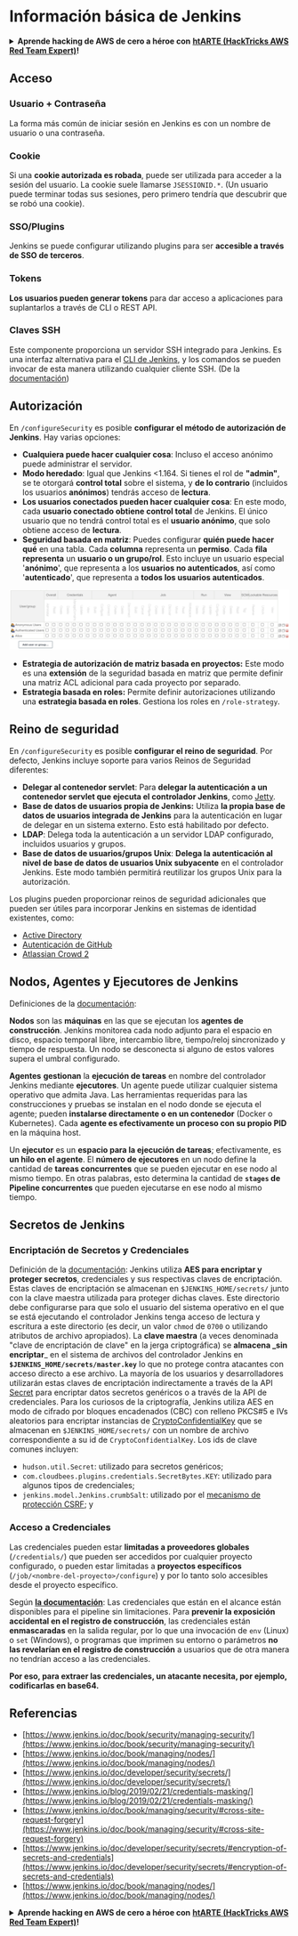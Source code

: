 # Información básica de Jenkins

<details>

<summary><strong>Aprende hacking de AWS de cero a héroe con</strong> <a href="https://training.hacktricks.xyz/courses/arte"><strong>htARTE (HackTricks AWS Red Team Expert)</strong></a><strong>!</strong></summary>

Otras formas de apoyar a HackTricks:

* Si deseas ver tu **empresa anunciada en HackTricks** o **descargar HackTricks en PDF**, consulta los [**PLANES DE SUSCRIPCIÓN**](https://github.com/sponsors/carlospolop)!
* Obtén el [**oficial PEASS & HackTricks swag**](https://peass.creator-spring.com)
* Descubre [**The PEASS Family**](https://opensea.io/collection/the-peass-family), nuestra colección exclusiva de [**NFTs**](https://opensea.io/collection/the-peass-family)
* **Únete al** 💬 [**grupo de Discord**](https://discord.gg/hRep4RUj7f) o al [**grupo de telegram**](https://t.me/peass) o **síguenos** en **Twitter** 🐦 [**@hacktricks\_live**](https://twitter.com/hacktricks\_live)**.**
* **Comparte tus trucos de hacking enviando PRs a los repositorios de** [**HackTricks**](https://github.com/carlospolop/hacktricks) y [**HackTricks Cloud**](https://github.com/carlospolop/hacktricks-cloud).

</details>

## Acceso

### Usuario + Contraseña

La forma más común de iniciar sesión en Jenkins es con un nombre de usuario o una contraseña.

### Cookie

Si una **cookie autorizada es robada**, puede ser utilizada para acceder a la sesión del usuario. La cookie suele llamarse `JSESSIONID.*`. (Un usuario puede terminar todas sus sesiones, pero primero tendría que descubrir que se robó una cookie).

### SSO/Plugins

Jenkins se puede configurar utilizando plugins para ser **accesible a través de SSO de terceros**.

### Tokens

**Los usuarios pueden generar tokens** para dar acceso a aplicaciones para suplantarlos a través de CLI o REST API.

### Claves SSH

Este componente proporciona un servidor SSH integrado para Jenkins. Es una interfaz alternativa para el [CLI de Jenkins](https://www.jenkins.io/doc/book/managing/cli/), y los comandos se pueden invocar de esta manera utilizando cualquier cliente SSH. (De la [documentación](https://plugins.jenkins.io/sshd/))

## Autorización

En `/configureSecurity` es posible **configurar el método de autorización de Jenkins**. Hay varias opciones:

* **Cualquiera puede hacer cualquier cosa**: Incluso el acceso anónimo puede administrar el servidor.
* **Modo heredado**: Igual que Jenkins <1.164. Si tienes el rol de **"admin"**, se te otorgará **control total** sobre el sistema, y **de lo contrario** (incluidos los usuarios **anónimos**) tendrás acceso de **lectura**.
* **Los usuarios conectados pueden hacer cualquier cosa**: En este modo, cada **usuario conectado obtiene control total** de Jenkins. El único usuario que no tendrá control total es el **usuario anónimo**, que solo obtiene acceso de **lectura**.
* **Seguridad basada en matriz**: Puedes configurar **quién puede hacer qué** en una tabla. Cada **columna** representa un **permiso**. Cada **fila** **representa** un **usuario o un grupo/rol**. Esto incluye un usuario especial '**anónimo**', que representa a los **usuarios no autenticados**, así como '**autenticado**', que representa a **todos los usuarios autenticados**.

![](<../../.gitbook/assets/image (149).png>)

* **Estrategia de autorización de matriz basada en proyectos:** Este modo es una **extensión** de la seguridad basada en matriz que permite definir una matriz ACL adicional para cada proyecto por separado.
* **Estrategia basada en roles:** Permite definir autorizaciones utilizando una **estrategia basada en roles**. Gestiona los roles en `/role-strategy`.

## **Reino de seguridad**

En `/configureSecurity` es posible **configurar el reino de seguridad**. Por defecto, Jenkins incluye soporte para varios Reinos de Seguridad diferentes:

* **Delegar al contenedor servlet**: Para **delegar la autenticación a un contenedor servlet que ejecuta el controlador Jenkins**, como [Jetty](https://www.eclipse.org/jetty/).
* **Base de datos de usuarios propia de Jenkins:** Utiliza **la propia base de datos de usuarios integrada de Jenkins** para la autenticación en lugar de delegar en un sistema externo. Esto está habilitado por defecto.
* **LDAP**: Delega toda la autenticación a un servidor LDAP configurado, incluidos usuarios y grupos.
* **Base de datos de usuarios/grupos Unix**: **Delega la autenticación al nivel de base de datos de usuarios Unix subyacente** en el controlador Jenkins. Este modo también permitirá reutilizar los grupos Unix para la autorización.

Los plugins pueden proporcionar reinos de seguridad adicionales que pueden ser útiles para incorporar Jenkins en sistemas de identidad existentes, como:

* [Active Directory](https://plugins.jenkins.io/active-directory)
* [Autenticación de GitHub](https://plugins.jenkins.io/github-oauth)
* [Atlassian Crowd 2](https://plugins.jenkins.io/crowd2)

## Nodos, Agentes y Ejecutores de Jenkins

Definiciones de la [documentación](https://www.jenkins.io/doc/book/managing/nodes/):

**Nodos** son las **máquinas** en las que se ejecutan los **agentes de construcción**. Jenkins monitorea cada nodo adjunto para el espacio en disco, espacio temporal libre, intercambio libre, tiempo/reloj sincronizado y tiempo de respuesta. Un nodo se desconecta si alguno de estos valores supera el umbral configurado.

**Agentes** **gestionan** la **ejecución de tareas** en nombre del controlador Jenkins mediante **ejecutores**. Un agente puede utilizar cualquier sistema operativo que admita Java. Las herramientas requeridas para las construcciones y pruebas se instalan en el nodo donde se ejecuta el agente; pueden **instalarse directamente o en un contenedor** (Docker o Kubernetes). Cada **agente es efectivamente un proceso con su propio PID** en la máquina host.

Un **ejecutor** es un **espacio para la ejecución de tareas**; efectivamente, es **un hilo en el agente**. El **número de ejecutores** en un nodo define la cantidad de **tareas concurrentes** que se pueden ejecutar en ese nodo al mismo tiempo. En otras palabras, esto determina la cantidad de **`stages` de Pipeline concurrentes** que pueden ejecutarse en ese nodo al mismo tiempo.

## Secretos de Jenkins

### Encriptación de Secretos y Credenciales

Definición de la [documentación](https://www.jenkins.io/doc/developer/security/secrets/#encryption-of-secrets-and-credentials): Jenkins utiliza **AES para encriptar y proteger secretos**, credenciales y sus respectivas claves de encriptación. Estas claves de encriptación se almacenan en `$JENKINS_HOME/secrets/` junto con la clave maestra utilizada para proteger dichas claves. Este directorio debe configurarse para que solo el usuario del sistema operativo en el que se está ejecutando el controlador Jenkins tenga acceso de lectura y escritura a este directorio (es decir, un valor `chmod` de `0700` o utilizando atributos de archivo apropiados). La **clave maestra** (a veces denominada "clave de encriptación de clave" en la jerga criptográfica) se **almacena \_sin encriptar**\_ en el sistema de archivos del controlador Jenkins en **`$JENKINS_HOME/secrets/master.key`** lo que no protege contra atacantes con acceso directo a ese archivo. La mayoría de los usuarios y desarrolladores utilizarán estas claves de encriptación indirectamente a través de la API [Secret](https://javadoc.jenkins.io/byShortName/Secret) para encriptar datos secretos genéricos o a través de la API de credenciales. Para los curiosos de la criptografía, Jenkins utiliza AES en modo de cifrado por bloques encadenados (CBC) con relleno PKCS#5 e IVs aleatorios para encriptar instancias de [CryptoConfidentialKey](https://javadoc.jenkins.io/byShortName/CryptoConfidentialKey) que se almacenan en `$JENKINS_HOME/secrets/` con un nombre de archivo correspondiente a su id de `CryptoConfidentialKey`. Los ids de clave comunes incluyen:

* `hudson.util.Secret`: utilizado para secretos genéricos;
* `com.cloudbees.plugins.credentials.SecretBytes.KEY`: utilizado para algunos tipos de credenciales;
* `jenkins.model.Jenkins.crumbSalt`: utilizado por el [mecanismo de protección CSRF](https://www.jenkins.io/doc/book/managing/security/#cross-site-request-forgery); y
### Acceso a Credenciales

Las credenciales pueden estar **limitadas a proveedores globales** (`/credentials/`) que pueden ser accedidos por cualquier proyecto configurado, o pueden estar limitadas a **proyectos específicos** (`/job/<nombre-del-proyecto>/configure`) y por lo tanto solo accesibles desde el proyecto específico.

Según [**la documentación**](https://www.jenkins.io/blog/2019/02/21/credentials-masking/): Las credenciales que están en el alcance están disponibles para el pipeline sin limitaciones. Para **prevenir la exposición accidental en el registro de construcción**, las credenciales están **enmascaradas** en la salida regular, por lo que una invocación de `env` (Linux) o `set` (Windows), o programas que imprimen su entorno o parámetros **no las revelarían en el registro de construcción** a usuarios que de otra manera no tendrían acceso a las credenciales.

**Por eso, para extraer las credenciales, un atacante necesita, por ejemplo, codificarlas en base64.**

## Referencias

* [https://www.jenkins.io/doc/book/security/managing-security/](https://www.jenkins.io/doc/book/security/managing-security/)
* [https://www.jenkins.io/doc/book/managing/nodes/](https://www.jenkins.io/doc/book/managing/nodes/)
* [https://www.jenkins.io/doc/developer/security/secrets/](https://www.jenkins.io/doc/developer/security/secrets/)
* [https://www.jenkins.io/blog/2019/02/21/credentials-masking/](https://www.jenkins.io/blog/2019/02/21/credentials-masking/)
* [https://www.jenkins.io/doc/book/managing/security/#cross-site-request-forgery](https://www.jenkins.io/doc/book/managing/security/#cross-site-request-forgery)
* [https://www.jenkins.io/doc/developer/security/secrets/#encryption-of-secrets-and-credentials](https://www.jenkins.io/doc/developer/security/secrets/#encryption-of-secrets-and-credentials)
* [https://www.jenkins.io/doc/book/managing/nodes/](https://www.jenkins.io/doc/book/managing/nodes/)

<details>

<summary><strong>Aprende hacking en AWS de cero a héroe con</strong> <a href="https://training.hacktricks.xyz/courses/arte"><strong>htARTE (HackTricks AWS Red Team Expert)</strong></a><strong>!</strong></summary>

Otras formas de apoyar a HackTricks:

* Si quieres ver tu **empresa anunciada en HackTricks** o **descargar HackTricks en PDF** ¡Consulta los [**PLANES DE SUSCRIPCIÓN**](https://github.com/sponsors/carlospolop)!
* Obtén el [**oficial PEASS & HackTricks swag**](https://peass.creator-spring.com)
* Descubre [**The PEASS Family**](https://opensea.io/collection/the-peass-family), nuestra colección exclusiva de [**NFTs**](https://opensea.io/collection/the-peass-family)
* **Únete al** 💬 [**grupo de Discord**](https://discord.gg/hRep4RUj7f) o al [**grupo de telegram**](https://t.me/peass) o **síguenos** en **Twitter** 🐦 [**@hacktricks\_live**](https://twitter.com/hacktricks\_live)**.**
* **Comparte tus trucos de hacking enviando PRs a los repositorios de** [**HackTricks**](https://github.com/carlospolop/hacktricks) y [**HackTricks Cloud**](https://github.com/carlospolop/hacktricks-cloud).

</details>
